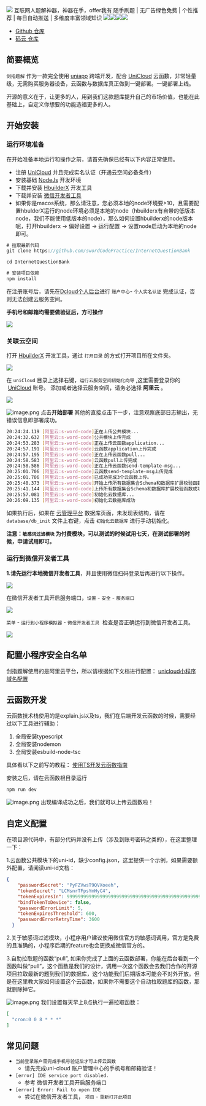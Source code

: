 ![](https://cdn.nlark.com/yuque/0/2021/png/2831854/1617885972908-7fb87ba7-7a38-4104-9f84-53f69e4684bc.png#align=left&display=inline&height=132&margin=%5Bobject%20Object%5D&originHeight=132&originWidth=399&status=done&style=none&width=399)
互联网人题解神器，神器在手，offer我有
随手刷题 | 无广告绿色免费 | 个性推荐 | 每日自动推送 | 多维度丰富领域知识
![](https://img.shields.io/github/issues/swordCodePractice/InternetQuestionBank#align=left&display=inline&height=20&margin=%5Bobject%20Object%5D&originHeight=20&originWidth=90&status=done&style=none&width=90)![](https://img.shields.io/github/forks/swordCodePractice/InternetQuestionBank#align=left&display=inline&height=20&margin=%5Bobject%20Object%5D&originHeight=20&originWidth=54&status=done&style=none&width=54)![](https://img.shields.io/github/stars/swordCodePractice/InternetQuestionBank#align=left&display=inline&height=20&margin=%5Bobject%20Object%5D&originHeight=20&originWidth=54&status=done&style=none&width=54)![](https://img.shields.io/github/license/swordCodePractice/InternetQuestionBank#align=left&display=inline&height=20&margin=%5Bobject%20Object%5D&originHeight=20&originWidth=120&status=done&style=none&width=120)

- [Github 仓库](https://github.com/swordCodePractice/InternetQuestionBank)
- [码云 仓库](https://gitee.com/yinzhuoei/InternetQuestionBank)
## 简要概览
`剑指题解` 作为一款完全使用 [uniapp](https://uniapp.dcloud.io/) 跨端开发，配合 [UniCloud](https://unicloud.dcloud.net.cn/login) 云函数，非常轻量级，无需购买服务器设备，云函数与数据库真正做到一键部署。一键部署上线。


开源的意义在于，让更多的人，用到我们这款题库提升自己的市场价值，也能在此基础上，自定义你想要的功能造福更多的人。
## 开始安装
### 运行环境准备
在开始准备本地运行和操作之前，请首先确保已经有以下内容正常使用。


- 注册 [UniCloud](https://unicloud.dcloud.net.cn/login) 并且完成实名认证（开通云空间必备条件）
- 安装基础 [NodeJs](http://nodejs.cn/download/) 开发环境
- 下载并安装 [HbuilderX](https://www.dcloud.io/hbuilderx.html) 开发工具
- 下载并安装 [微信开发者工具](https://developers.weixin.qq.com/miniprogram/dev/devtools/download.html)
- 如果你是macos系统，那么请注意，您必须本地的node环境要>10，且需要配置hbulderX运行的node环境必须是本地的node（hbuilderx有自带的低版本node，我们不能使用低版本的node），那么如何设置hbuilderx的node版本呢，打开hbuilderx -> 偏好设置 -> 运行配置 -> 设置node启动为本地的node即可。


```javascript
# 拉取最新代码
git clone https://github.com/swordCodePractice/InternetQuestionBank

cd InternetQuestionBank

# 安装项目依赖
npm install
```


在注册账号后，请先在[Dcloud个人后台](https://dev.dcloud.net.cn/)进行 `账户中心`- `个人实名认证` 完成认证，否则无法创建云服务空间。


**手机号和邮箱均需要做验证后，方可操作**


![](https://cdn.nlark.com/yuque/0/2021/jpeg/2831854/1617892891738-d209fccd-e0bd-457b-ae09-350ed396f184.jpeg#align=left&display=inline&height=368&margin=%5Bobject%20Object%5D&originHeight=368&originWidth=983&status=done&style=none&width=983)


### 关联云空间
打开 [HbuilderX](https://www.dcloud.io/hbuilderx.html) 开发工具，通过 `打开目录` 的方式打开项目所在文件夹。


![](https://cdn.nlark.com/yuque/0/2021/jpeg/2831854/1617892891805-74c9b6f6-90e3-4992-9ca0-bf5eaeb936f0.jpeg#align=left&display=inline&height=537&margin=%5Bobject%20Object%5D&originHeight=537&originWidth=1048&status=done&style=none&width=1048)


在 `uniCloud` 目录上选择右键，`运行云服务空间初始化向导` ,这里需要登录你的  [UniCloud](https://unicloud.dcloud.net.cn/login) 账号。
添加或者选择云服务空间，请务必选择 **阿里云** 。


![](https://cdn.nlark.com/yuque/0/2021/jpeg/2831854/1617892891837-411a9558-9911-49e5-b96f-2e5ecb854200.jpeg#align=left&display=inline&height=450&margin=%5Bobject%20Object%5D&originHeight=450&originWidth=630&status=done&style=none&width=630)


![image.png](https://cdn.nlark.com/yuque/0/2021/png/710380/1618034935720-03b36b2e-3e66-41d1-b170-67d2e9eb9549.png#align=left&display=inline&height=450&margin=%5Bobject%20Object%5D&name=image.png&originHeight=450&originWidth=630&size=22439&status=done&style=none&width=630)
点击**开始部署**
其他的直接点击下一步，注意观察底部日志输出，无错误信息即部署成功。
```bash
20:24:24.119 [阿里云:s-word-code]正在上传公共模块...
20:24:32.632 [阿里云:s-word-code]公共模块上传完成
20:24:53.283 [阿里云:s-word-code]正在上传云函数application...
20:24:57.191 [阿里云:s-word-code]云函数application上传完成
20:24:57.195 [阿里云:s-word-code]正在上传云函数pull...
20:24:58.583 [阿里云:s-word-code]云函数pull上传完成
20:24:58.586 [阿里云:s-word-code]正在上传云函数send-template-msg...
20:25:01.706 [阿里云:s-word-code]云函数send-template-msg上传完成
20:25:01.706 [阿里云:s-word-code]已成功完成3个云函数上传。
20:25:40.373 [阿里云:s-word-code]开始上传所有数据集合Schema和数据库扩展校验函数
20:25:41.144 [阿里云:s-word-code]上传所有数据集合Schema和数据库扩展校验函数成功
20:25:57.081 [阿里云:s-word-code]初始化云数据库...
20:26:09.135 [阿里云:s-word-code]初始化云数据库成功
```


如果执行后，如果在 [云管理平台](https://unicloud.dcloud.net.cn/) 数据库页面，未发现表结构，请在 `database/db_init` 文件上右键，点击 `初始化云数据库` 进行手动初始化。


**注意：`敏感词过滤模块` 为付费模块，可以测试的时候试用七天，在测试部署的时候，申请试用即可。**
### 运行到微信开发者工具


**1.请先运行本地微信开发者工具**，并且使用微信扫码登录后再进行以下操作。


![](https://cdn.nlark.com/yuque/0/2021/png/2831854/1617892891870-31e42f57-4d40-4823-b379-3e1d4b6b3576.png#align=left&display=inline&height=600&margin=%5Bobject%20Object%5D&originHeight=600&originWidth=800&status=done&style=none&width=800)


在微信开发者工具开启服务端口，`设置` - `安全` - `服务端口`


![](https://cdn.nlark.com/yuque/0/2021/jpeg/2831854/1617963224867-f4db8bce-76c0-4116-ae12-502a5f7cd066.jpeg#align=left&display=inline&height=739&margin=%5Bobject%20Object%5D&originHeight=739&originWidth=900&size=0&status=done&style=none&width=900)


`菜单` - `运行到小程序模拟器` - `微信开发者工具`  检查是否正确运行到微信开发者工具。


![](https://cdn.nlark.com/yuque/0/2021/jpeg/2831854/1617963224893-551c7ed7-8593-4b75-8940-d6e6d13591c9.jpeg#align=left&display=inline&height=610&margin=%5Bobject%20Object%5D&originHeight=610&originWidth=925&size=0&status=done&style=none&width=925)


## 配置小程序安全白名单
剑指题解使用的是阿里云平台，所以请根据如下文档进行配置：
[unicloud小程序域名配置](https://uniapp.dcloud.io/uniCloud/quickstart?id=%e5%b0%8f%e7%a8%8b%e5%ba%8f%e4%b8%ad%e4%bd%bf%e7%94%a8unicloud%e7%9a%84%e7%99%bd%e5%90%8d%e5%8d%95%e9%85%8d%e7%bd%ae)


## 云函数开发
云函数技术栈使用的是explain.js以及ts，我们在后端开发云函数的时候，需要经过以下工具进行辅助：

1. 全局安装typescript
1. 全局安装nodemon
1. 全局安装esbuild-node-tsc



具体看以下之前写的教程：
[使用TS开发云函数指南](https://www.yinzhuoei.com/index.php/archives/470/)

安装之后，请在云函数根目录运行
```bash
npm run dev
```
![image.png](https://cdn.nlark.com/yuque/0/2021/png/710380/1618035605323-1fe45eea-62a2-48fa-9e57-90c7eb16b6c6.png#align=left&display=inline&height=818&margin=%5Bobject%20Object%5D&name=image.png&originHeight=818&originWidth=962&size=108475&status=done&style=none&width=962)
出现编译成功之后，我们就可以上传云函数啦！


## 自定义配置
在项目源代码中，有部分代码并没有上传（涉及到账号密码之类的），在这里整理一下：


1.云函数公共模块下的uni-id，缺少config.json，这里提供一个示例，如果需要额外配置，请阅读uni-id文档：
```json
{
    "passwordSecret": "PyFZVwsT9QVXoeeh",
    "tokenSecret": "LCMsnrTFpsYmHyC4",
    "tokenExpiresIn": 99999999999999999999999999999999999999999999999999999999999999999999999999999999999999999999999999999999999999999999999999999999999999999999999999999999999999,
    "bindTokenToDevice": false,
    "passwordErrorLimit": 5,
    "tokenExpiresThreshold": 600,
    "passwordErrorRetryTime": 3600
  }
```


2.关于敏感词过滤模块，小程序用户建议使用微信官方的敏感词调用，官方是免费的且准确的，小程序后期的feature也会更换成微信官方的。


3.自助拉取题的函数“pull”, 如果你完成了上面的云函数部署，你能在后台看到一个函数叫做“pull”，这个函数是我们的设计，调用一次这个函数会去我们合作的开源项目拉取最新的题到我们的数据库，这个功能我们后期版本可能会不对外开放。但是在这里教大家如何设置这个云函数，如果你不需要这个自动拉取题库的函数，那就删除掉它。


![image.png](https://cdn.nlark.com/yuque/0/2021/png/710380/1618036667246-b0248c84-1a0d-43ee-b240-35ee244d6671.png#align=left&display=inline&height=976&margin=%5Bobject%20Object%5D&name=image.png&originHeight=976&originWidth=2039&size=75929&status=done&style=none&width=2039)
我们设置每天早上8点执行一遍拉取函数：
```json
[
  "cron:0 0 8 * * *"
]
```
## 常见问题


- `当前登录账户需完成手机号验证后才可上传云函数`
   - 请先完成uni-cloud 账户管理中心的手机号和邮箱验证！
- `[error] IDE service port disabled.`
   - 参考 微信开发者工具开启服务端口
- `[error] Error: Fail to open IDE` 
   - 尝试在微信开发者工具， `项目` - `重新打开此项目` 
